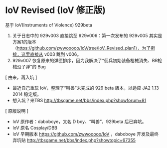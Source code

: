 # IoV Revised (IoV 修正版)

基于 IoV(Instruments of Violence) 929beta

1. 关于日志中的 929v003 直接跳至 929v006：第一次发布的 929v005 其实是方案1的版本（https://github.com/zwwooooo/IoV/tree/IoV_Revised_plan1），为了衔接，这里直接从 v003 跳到 v006。
2. 929v007 恢复原来的弹匣排序，因为我解决了“佣兵初始装备枪械消失、BR枪械没子弹”的 Bug

[ 由来，再入坑 ]

 * 最近自己重玩 IoV，整理了“叫兽”未完成的 929 beta 版本，以适应 JA2 1.13 2014 稳定版。
 * 想入坑？来TBS http://tbsgame.net/bbs/index.php?showforum=81

[ 原版说明 ]

 * IoV 原作者：daboboye，又名 D boy、“叫兽”，929beta 后已弃坑。
 * IoV 原名 Cosplay/DBB
 * IoV 早期版本 https://github.com/zwwooooo/IoV ，daboboye 开发及最终弃坑贴 http://tbsgame.net/bbs/index.php?showtopic=67355
